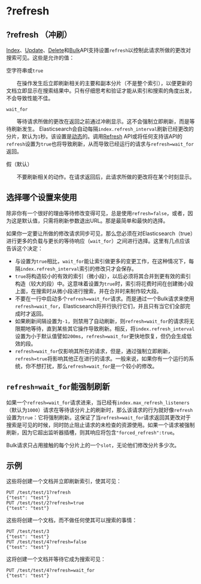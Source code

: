 # ?refresh

## ?refresh （冲刷）

[Index](https://aqlu.gitbooks.io/elasticsearch-reference/content/Document_APIS/Index_API.html)、[Update](https://aqlu.gitbooks.io/elasticsearch-reference/content/Document_APIS/Update_API.html)、[Delete](https://aqlu.gitbooks.io/elasticsearch-reference/content/Document_APIS/Delete_API.html)和[Bulk](https://aqlu.gitbooks.io/elasticsearch-reference/content/Document_APIS/Bulk_API.html)API支持设置`refresh`以控制此请求所做的更改对搜索可见。这些是允许的值：

空字符串或`true`

  在操作发生后立即刷新相关的主要和副本分片（不是整个索引），以便更新的文档立即显示在搜索结果中。只有仔细思考和验证才能从索引和搜索的角度出发，不会导致性能不佳。

`wait_for`

  等待请求所做的更改在返回之前通过冲刷显示。这不会强制立即刷新，而是等待刷新发生。 Elasticsearch会自动每隔`index.refresh_interval`刷新已经更改的分片，默认为`1`秒。该设置是[动态](https://aqlu.gitbooks.io/elasticsearch-reference/content/Index_Modules.html#dynamic-index-settings)的。调用[Refresh](https://aqlu.gitbooks.io/elasticsearch-reference/content/Indices_APIs/Refresh.html) API或将任何支持该API的`refresh`设置为`true`也将导致刷新，从而导致已经运行的请求与`refresh=wait_for`返回。

假（默认）

  不要刷新相关的动作。在请求返回后，此请求所做的更改将在某个时刻显示。

## 选择哪个设置来使用

除非你有一个很好的理由等待修改变得可见，总是使用`refresh=false`，或者，因为这是默认值，只需将刷新参数退出URL。那是最简单和最快的选择。

如果你一定要让所做的修改请求同步可见，那么您必须在对Elasticsearch（true）进行更多的负载与更长的等待响应（`wait_for`）之间进行选择。这里有几点应该告诉这个决定：

*   与设置为`true`相比，`wait_for`能让索引做更多的变更工作，在这种情况下，每隔`index.refresh_interval`索引的修改只才会保存。
*   `true`将构造较小的有效的索引（微小段），以后必须将其合并到更有效的索引构造（较大的段）中。这意味着设置为`true`时，索引将花费时间在创建微小段上面，在搜索时从微小段进行搜索，并在合并时来制作较大段。
*   不要在一行中启动多个`refresh=wait_for`请求。而是通过一个Bulk请求来使用`refresh=wait_for`，Elasticsearch将并行执行它们，并且只有当它们全部完成时才返回。
*   如果刷新间隔设置为`-1`，则禁用了自动刷新，则`refresh=wait_for`的请求将无限期地等待，直到某些其它操作导致刷新。相反，将`index.refresh_interval`设置为小于默认值譬如`200ms`，`refresh=wait_for`更快地恢复，但仍会生成低效的段。
*   `refresh=wait_for`仅影响其所在的请求，但是，通过强制立即刷新，`refresh=true`将影响其他正在进行的请求。一般来说，如果你有一个运行的系统，你不想打扰，那么`refresh=wait_for`是一个较小的修改。

## `refresh=wait_for`能强制刷新

如果一个`refresh=wait_for`请求进来，当已经有`index.max_refresh_listeners`（默认为`1000`）请求在等待该分片上的刷新时，那么该请求的行为就好像`refresh`设置为`true`：它将强制刷新。这保证了当`refresh=wait_for`请求返回其更改对于搜索是可见的时候，同时防止阻止请求的未检查的资源使用。如果一个请求被强制刷新，因为它超出监听器插槽，则其响应将包含`"forced_refresh":true`。

Bulk请求只占用接触的每个分片上的一个`slot`，无论他们修改分片多少次。

## 示例

这些将创建一个文档并立即刷新索引，使其可见：

```
PUT /test/test/1?refresh
{"test": "test"}
PUT /test/test/2?refresh=true
{"test": "test"} 
```

这些将创建一个文档，而不做任何使其可以搜索的事情：

```
PUT /test/test/3
{"test": "test"}
PUT /test/test/4?refresh=false
{"test": "test"} 
```

这将创建一个文档并等待它成为搜索可见：

```
PUT /test/test/4?refresh=wait_for
{"test": "test"} 
```